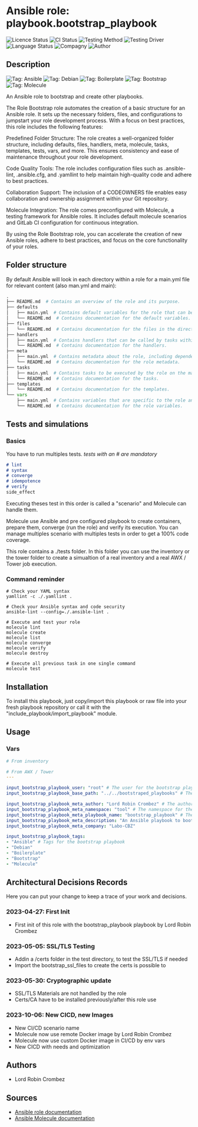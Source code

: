 # Ansible role: playbook.bootstrap_playbook

![Licence Status](https://img.shields.io/badge/licence-MIT-brightgreen)
![CI Status](https://img.shields.io/badge/CI-success-brightgreen)
![Testing Method](https://img.shields.io/badge/Testing%20Method-Ansible%20Molecule-blueviolet)
![Testing Driver](https://img.shields.io/badge/Testing%20Driver-docker-blueviolet)
![Language Status](https://img.shields.io/badge/language-Ansible-red)
![Compagny](https://img.shields.io/badge/Compagny-Labo--CBZ-blue)
![Author](https://img.shields.io/badge/Author-Lord%20Robin%20Cbz-blue)

## Description

![Tag: Ansible](https://img.shields.io/badge/Tech-Ansible-orange)
![Tag: Debian](https://img.shields.io/badge/Tech-Debian-orange)
![Tag: Boilerplate](https://img.shields.io/badge/Tech-Boilerplate-orange)
![Tag: Bootstrap](https://img.shields.io/badge/Tech-Bootstrap-orange)
![Tag: Molecule](https://img.shields.io/badge/Tech-Molecule-orange)

An Ansible role to bootstrap and create other playbooks.

The Role Bootstrap role automates the creation of a basic structure for an Ansible role. It sets up the necessary folders, files, and configurations to jumpstart your role development process. With a focus on best practices, this role includes the following features:

Predefined Folder Structure: The role creates a well-organized folder structure, including defaults, files, handlers, meta, molecule, tasks, templates, tests, vars, and more. This ensures consistency and ease of maintenance throughout your role development.

Code Quality Tools: The role includes configuration files such as .ansible-lint, .ansible.cfg, and .yamllint to help maintain high-quality code and adhere to best practices.

Collaboration Support: The inclusion of a CODEOWNERS file enables easy collaboration and ownership assignment within your Git repository.

Molecule Integration: The role comes preconfigured with Molecule, a testing framework for Ansible roles. It includes default molecule scenarios and GitLab CI configuration for continuous integration.

By using the Role Bootstrap role, you can accelerate the creation of new Ansible roles, adhere to best practices, and focus on the core functionality of your roles.

## Folder structure

By default Ansible will look in each directory within a role for a main.yml file for relevant content (also man.yml and main):

```PYTHON
.
├── README.md  # Contains an overview of the role and its purpose.
├── defaults
│   ├── main.yml  # Contains default variables for the role that can be overridden by users.
│   └── README.md  # Contains documentation for the default variables.
├── files
│   └── README.md  # Contains documentation for the files in the directory.
├── handlers
│   ├── main.yml  # Contains handlers that can be called by tasks within the role.
│   └── README.md  # Contains documentation for the handlers.
├── meta
│   ├── main.yml  # Contains metadata about the role, including dependencies and supported platforms.
│   └── README.md  # Contains documentation for the role metadata.
├── tasks
│   ├── main.yml  # Contains tasks to be executed by the role on the managed nodes.
│   └── README.md  # Contains documentation for the tasks.
├── templates
│   └── README.md  # Contains documentation for the templates.
└── vars
    ├── main.yml  # Contains variables that are specific to the role and are not meant to be overridden.
    └── README.md  # Contains documentation for the role variables.
```

## Tests and simulations

### Basics

You have to run multiples tests. *tests with an # are mandatory*

```MARKDOWN
# lint
# syntax
# converge
# idempotence
# verify
side_effect
```

Executing theses test in this order is called a "scenario" and Molecule can handle them.

Molecule use Ansible and pre configured playbook to create containers, prepare them, converge (run the role) and verify its execution.
You can manage multiples scenario with multiples tests in order to get a 100% code coverage.

This role contains a ./tests folder. In this folder you can use the inventory or the tower folder to create a simualtion of a real inventory and a real AWX / Tower job execution.

### Command reminder

```SHELL
# Check your YAML syntax
yamllint -c ./.yamllint .

# Check your Ansible syntax and code security
ansible-lint --config=./.ansible-lint .

# Execute and test your role
molecule lint
molecule create
molecule list
molecule converge
molecule verify
molecule destroy

# Execute all previous task in one single command
molecule test
```

## Installation

To install this playbook, just copy/import this playbook or raw file into your fresh playbook repository or call it with the "include_playbook/import_playbook" module.

## Usage

### Vars

```YAML
# From inventory

```

```YAML
# From AWX / Tower
---

input_bootstrap_playbook_user: "root" # The user for the bootstrap playbook
input_bootstrap_playbook_base_path: "../../bootstraped_playbooks" # The base path for the playbooks, relative to the playbook location

input_bootstrap_playbook_meta_author: "Lord Robin Crombez" # The author of the bootstrap playbook
input_bootstrap_playbook_meta_namespace: "tool" # The namespace for the bootstrap playbook
input_bootstrap_playbook_meta_playbook_name: "bootstrap_playbook" # The name of the bootstrap playbook
input_bootstrap_playbook_meta_description: "An Ansible playbook to bootstrap and create other playbooks" # The description of the bootstrap playbook
input_bootstrap_playbook_meta_company: "Labo-CBZ"

input_bootstrap_playbook_tags:
- "Ansible" # Tags for the bootstrap playbook
- "Debian"
- "Boilerplate"
- "Bootstrap"
- "Molecule"

```

## Architectural Decisions Records

Here you can put your change to keep a trace of your work and decisions.

### 2023-04-27: First Init

* First init of this role with the bootstrap_playbook playbook by Lord Robin Crombez

### 2023-05-05: SSL/TLS Testing

* Addin a /certs folder in the test directory, to test the SSL/TLS if needed
* Import the bootstrap_ssl_files to create the certs is possible to

### 2023-05-30: Cryptographic update

* SSL/TLS Materials are not handled by the role
* Certs/CA have to be installed previously/after this role use

### 2023-10-06: New CICD, new Images

* New CI/CD scenario name
* Molecule now use remote Docker image by Lord Robin Crombez
* Molecule now use custom Docker image in CI/CD by env vars
* New CICD with needs and optimization

## Authors

* Lord Robin Crombez

## Sources

* [Ansible role documentation](https://docs.ansible.com/ansible/latest/playbook_guide/playbooks_reuse_playbooks.html)
* [Ansible Molecule documentation](https://molecule.readthedocs.io/)
